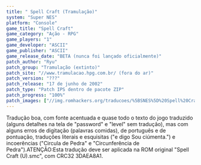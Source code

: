 ```yaml
---
title: " Spell Craft (Tramulação)"
system: "Super NES"
platform: "Console"
game_title: "Spell Craft"
game_category: "Ação - RPG"
game_players: "1"
game_developer: "ASCII"
game_publisher: "ASCII"
game_release_date: "BETA (nunca foi lançado oficialmente)"
patch_author: "Ryu"
patch_group: "Tramulação (extinto)"
patch_site: "//www.tramulacao.hpg.com.br/ (fora do ar)"
patch_version: "???"
patch_release: "17 de junho de 2002"
patch_type: "Patch IPS dentro de pacote ZIP"
patch_progress: "100%"
patch_images: ["//img.romhackers.org/traducoes/%5BSNES%5D%20Spell%20Craft%20-%20Tramulacao%20-%201.png","//img.romhackers.org/traducoes/%5BSNES%5D%20Spell%20Craft%20-%20Tramulacao%20-%202.png","//img.romhackers.org/traducoes/%5BSNES%5D%20Spell%20Craft%20-%20Tramulacao%20-%203.png"]
---
```

Tradução boa, com fonte acentuada e quase todo o texto do jogo traduzido (alguns detalhes na tela de "password" e "level" sem tradução), mas com alguns erros de digitação (palavras comidas), de português e de pontuação, traduções literais e esquisitas ("e digo Sou ciúmenta.") e incoerências ("Circula de Pedra" e "Circunferência de Pedra").ATENÇÃO:Esta tradução deve ser aplicada na ROM original "Spell Craft (U).smc", com CRC32 3DAEA8A1.